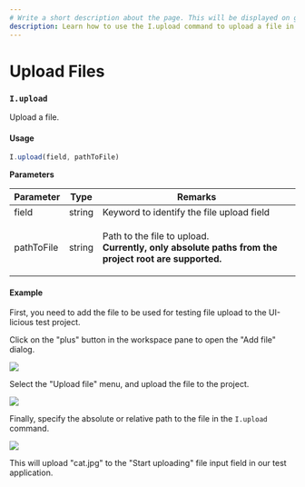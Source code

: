 ```yaml
---
# Write a short description about the page. This will be displayed on google search results.
description: Learn how to use the I.upload command to upload a file in your UIlicious test.
---
```


# Upload Files

### `I.upload` <a href="#iupload" id="iupload"></a>

Upload a file.

#### Usage <a href="#usage" id="usage"></a>

```javascript
I.upload(field, pathToFile)
```

**Parameters**

| Parameter  | Type   | Remarks                                                                                                                    |
| ---------- | ------ | -------------------------------------------------------------------------------------------------------------------------- |
| field      | string | Keyword to identify the file upload field                                                                                  |
| pathToFile | string | <p>Path to the file to upload.<br><strong>Currently, only absolute paths from the project root are supported.</strong></p> |

#### Example <a href="#example" id="example"></a>

First, you need to add the file to be used for testing file upload to the UI-licious test project.

Click on the "plus" button in the workspace pane to open the "Add file" dialog.

![](https://docs.uilicious.com/images/i\_upload\_tutorial/add-file.png)

Select the "Upload file" menu, and upload the file to the project.

![](https://docs.uilicious.com/images/i\_upload\_tutorial/upload-file.png)

Finally, specify the absolute or relative path to the file in the `I.upload` command.

![](https://docs.uilicious.com/images/i\_upload\_tutorial/i-upload-command.png)

This will upload "cat.jpg" to the "Start uploading" file input field in our test application.
